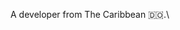 A developer from The Caribbean 🇩🇴.\
<!---
kemorels/kemorels is a ✨ special ✨ repository because its `README.md` (this file) appears on your GitHub profile.
You can click the Preview link to take a look at your changes.
--->
